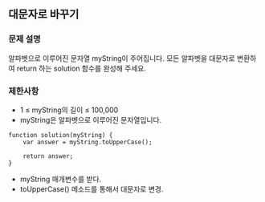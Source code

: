 ## 대문자로 바꾸기

### 문제 설명
알파벳으로 이루어진 문자열 myString이 주어집니다. 모든 알파벳을 대문자로 변환하여 return 하는 solution 함수를 완성해 주세요.

### 제한사항
+ 1 ≤ myString의 길이 ≤ 100,000
+ myString은 알파벳으로 이루어진 문자열입니다.

```
function solution(myString) {
    var answer = myString.toUpperCase();
    
    return answer;
}
```
+ myString 매개변수를 받다.
+ toUpperCase() 메소드를 통해서 대문자로 변경.
  
